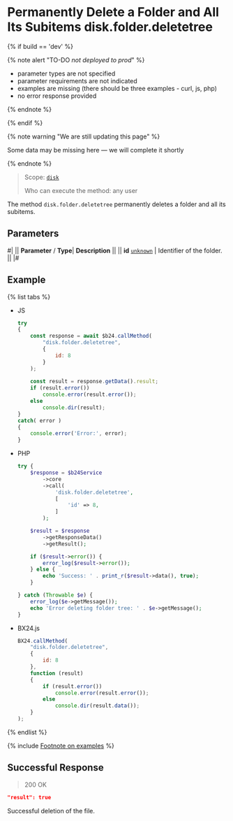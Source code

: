 # Permanently Delete a Folder and All Its Subitems disk.folder.deletetree

{% if build == 'dev' %}

{% note alert "TO-DO _not deployed to prod_" %}

- parameter types are not specified
- parameter requirements are not indicated
- examples are missing (there should be three examples - curl, js, php)
- no error response provided

{% endnote %}

{% endif %}

{% note warning "We are still updating this page" %}

Some data may be missing here — we will complete it shortly

{% endnote %}

> Scope: [`disk`](../../scopes/permissions.md)
>
> Who can execute the method: any user

The method `disk.folder.deletetree` permanently deletes a folder and all its subitems.

## Parameters

#|
||  **Parameter** / **Type**| **Description** ||
|| **id**
[`unknown`](../../data-types.md) | Identifier of the folder. ||
|#

## Example

{% list tabs %}

- JS

    ```js
    try
    {
    	const response = await $b24.callMethod(
    		"disk.folder.deletetree",
    		{
    			id: 8
    		}
    	);
    	
    	const result = response.getData().result;
    	if (result.error())
    		console.error(result.error());
    	else
    		console.dir(result);
    }
    catch( error )
    {
    	console.error('Error:', error);
    }
    ```

- PHP

    ```php
    try {
        $response = $b24Service
            ->core
            ->call(
                'disk.folder.deletetree',
                [
                    'id' => 8,
                ]
            );
    
        $result = $response
            ->getResponseData()
            ->getResult();
    
        if ($result->error()) {
            error_log($result->error());
        } else {
            echo 'Success: ' . print_r($result->data(), true);
        }
    
    } catch (Throwable $e) {
        error_log($e->getMessage());
        echo 'Error deleting folder tree: ' . $e->getMessage();
    }
    ```

- BX24.js

    ```js
    BX24.callMethod(
        "disk.folder.deletetree",
        {
            id: 8
        },
        function (result)
        {
            if (result.error())
                console.error(result.error());
            else
                console.dir(result.data());
        }
    );
    ```

{% endlist %}

{% include [Footnote on examples](../../../_includes/examples.md) %}

## Successful Response

> 200 OK

```json
"result": true
```
Successful deletion of the file.